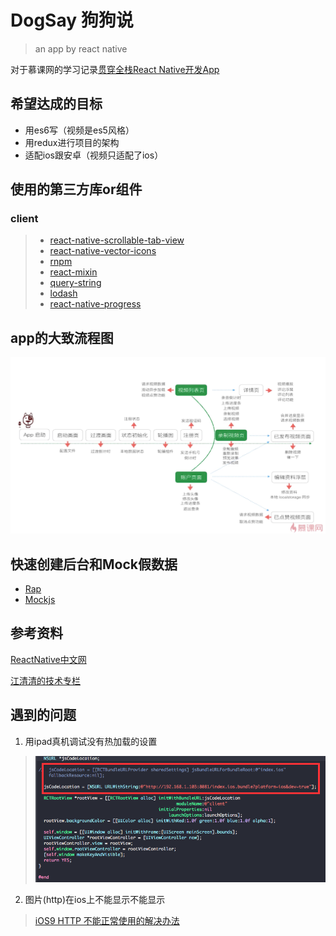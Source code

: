 # DogSay	狗狗说
> an app by react native

对于慕课网的学习记录[贯穿全栈React Native开发App](http://coding.imooc.com/learn/list/56.html)

## 希望达成的目标
* 用es6写（视频是es5风格）
* 用redux进行项目的架构
* 适配ios跟安卓（视频只适配了ios）

## 使用的第三方库or组件
### client
> * [react-native-scrollable-tab-view](https://github.com/skv-headless/react-native-scrollable-tab-view)
> * [react-native-vector-icons](https://github.com/oblador/react-native-vector-icons)
> * [rnpm](https://github.com/rnpm/rnpm)
> * [react-mixin](https://github.com/brigand/react-mixin)
> * [query-string](https://github.com/sindresorhus/query-string)
> * [lodash](https://github.com/lodash/lodash)
> * [react-native-progress](https://github.com/oblador/react-native-progress)

## app的大致流程图
![](./imgs/20161001002.png)

## 快速创建后台和Mock假数据
* [Rap](http://rap.taobao.org/org)
* [Mockjs](http://mockjs.com/)

## 参考资料
[ReactNative中文网](http://reactnative.cn/docs/0.31/getting-started.html)

[江清清的技术专栏](http://www.lcode.org/)


## 遇到的问题
1. 用ipad真机调试没有热加载的设置
> ![](./imgs/20161001001.png)

2. 图片(http)在ios上不能显示不能显示	
> [iOS9 HTTP 不能正常使用的解决办法](https://segmentfault.com/a/1190000002933776)

	
